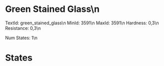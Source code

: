 # Green Stained Glass\n
TextId: green_stained_glass\n
MinId: 3591\n
MaxId: 3591\n
Hardness: 0,3\n
Resistance: 0,3\n

Num States: 1\n
# States
```

```